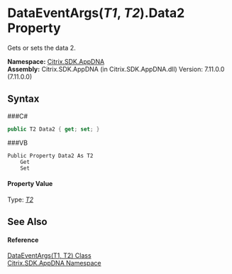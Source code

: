 # DataEventArgs(*T1*, *T2*).Data2 Property 
 

Gets or sets the data 2.

**Namespace:**&nbsp;<a href="N_Citrix_SDK_AppDNA">Citrix.SDK.AppDNA</a><br />**Assembly:**&nbsp;Citrix.SDK.AppDNA (in Citrix.SDK.AppDNA.dll) Version: 7.11.0.0 (7.11.0.0)

## Syntax

###C#
```csharp
public T2 Data2 { get; set; }
```

###VB
```vbnet
Public Property Data2 As T2
	Get
	Set
```


#### Property Value
Type: <a href="T_Citrix_SDK_AppDNA_DataEventArgs_2">*T2*</a>

## See Also


#### Reference
<a href="T_Citrix_SDK_AppDNA_DataEventArgs_2">DataEventArgs(T1, T2) Class</a><br /><a href="N_Citrix_SDK_AppDNA">Citrix.SDK.AppDNA Namespace</a><br />